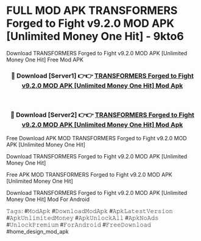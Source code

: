 # FULL MOD APK TRANSFORMERS Forged to Fight v9.2.0 MOD APK [Unlimited Money One Hit] - 9kto6
Download TRANSFORMERS Forged to Fight v9.2.0 MOD APK [Unlimited Money One Hit] Free Mod APK

<div align="center">
<h3>🔴 Download [Server1] 👉👉 <a href="https://apk-comot.site?title=TRANSFORMERS_Forged_to_Fight_v9.2.0_MOD_APK_[Unlimited_Money_One_Hit]">TRANSFORMERS Forged to Fight v9.2.0 MOD APK [Unlimited Money One Hit] Mod Apk</a></h3><br>

<h3>🔴 Download [Server2] 👉👉 <a href="https://apk-comot.site?title=TRANSFORMERS_Forged_to_Fight_v9.2.0_MOD_APK_[Unlimited_Money_One_Hit]">TRANSFORMERS Forged to Fight v9.2.0 MOD APK [Unlimited Money One Hit] Mod Apk</a></h3>
</div>


Free Download APK MOD TRANSFORMERS Forged to Fight v9.2.0 MOD APK [Unlimited Money One Hit]

Download TRANSFORMERS Forged to Fight v9.2.0 MOD APK [Unlimited Money One Hit] 

Free APK MOD TRANSFORMERS Forged to Fight v9.2.0 MOD APK [Unlimited Money One Hit] 

Download TRANSFORMERS Forged to Fight v9.2.0 MOD APK [Unlimited Money One Hit] Mod For Android

𝚃𝚊𝚐𝚜: #𝙼𝚘𝚍𝙰𝚙𝚔 #𝙳𝚘𝚠𝚗𝚕𝚘𝚊𝚍𝙼𝚘𝚍𝙰𝚙𝚔 #𝙰𝚙𝚔𝙻𝚊𝚝𝚎𝚜𝚝𝚅𝚎𝚛𝚜𝚒𝚘𝚗 #𝙰𝚙𝚔𝚄𝚗𝚕𝚒𝚖𝚒𝚝𝚎𝚍𝙼𝚘𝚗𝚎𝚢 #𝙰𝚙𝚔𝚄𝚗𝚕𝚘𝚌𝚔𝙰𝚕𝚕 #𝙰𝚙𝚔𝙽𝚘𝙰𝚍𝚜 #𝚄𝚗𝚕𝚘𝚌𝚔𝙿𝚛𝚎𝚖𝚒𝚞𝚖 #𝙵𝚘𝚛𝙰𝚗𝚍𝚛𝚘𝚒𝚍 #𝙵𝚛𝚎𝚎𝙳𝚘𝚠𝚗𝚕𝚘𝚊𝚍 #home_design_mod_apk